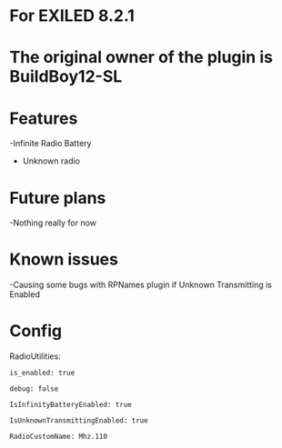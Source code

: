 # For EXILED 8.2.1

# The original owner of the plugin is BuildBoy12-SL


# Features

-Infinite Radio Battery
- Unknown radio


# Future plans

-Nothing really for now

# Known issues

-Causing some bugs with RPNames plugin if Unknown Transmitting is Enabled

# Config


RadioUtilities:
  
  ``is_enabled: true``
  
  
  ``debug: false``
  
  
  ``IsInfinityBatteryEnabled: true``
  
  
  ``IsUnknownTransmittingEnabled: true``
  
  
  ``RadioCustomName: Mhz.110``
  

